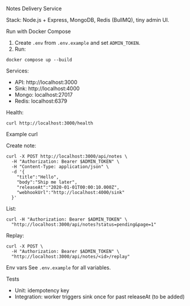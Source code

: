 Notes Delivery Service

Stack: Node.js + Express, MongoDB, Redis (BullMQ), tiny admin UI.

Run with Docker Compose

1. Create `.env` from `.env.example` and set `ADMIN_TOKEN`.
2. Run:

```
docker compose up --build
```

Services:
- API: http://localhost:3000
- Sink: http://localhost:4000
- Mongo: localhost:27017
- Redis: localhost:6379

Health:
```
curl http://localhost:3000/health
```

Example curl

Create note:
```
curl -X POST http://localhost:3000/api/notes \
  -H "Authorization: Bearer $ADMIN_TOKEN" \
  -H "Content-Type: application/json" \
  -d '{
    "title":"Hello",
    "body":"Ship me later",
    "releaseAt":"2020-01-01T00:00:10.000Z",
    "webhookUrl":"http://localhost:4000/sink"
  }'
```

List:
```
curl -H "Authorization: Bearer $ADMIN_TOKEN" \
  "http://localhost:3000/api/notes?status=pending&page=1"
```

Replay:
```
curl -X POST \
  -H "Authorization: Bearer $ADMIN_TOKEN" \
  "http://localhost:3000/api/notes/<id>/replay"
```

Env vars
See `.env.example` for all variables.

Tests
- Unit: idempotency key
- Integration: worker triggers sink once for past releaseAt (to be added)


